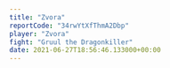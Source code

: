 ```yaml
---
title: "Zvora"
reportCode: "34rwYtXfThmA2Dbp"
player: "Zvora"
fight: "Gruul the Dragonkiller"
date: 2021-06-27T18:56:46.133000+00:00
---
```

